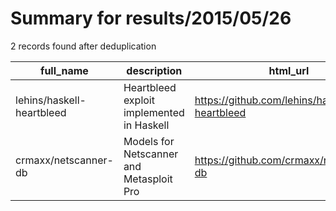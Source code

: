 
# Summary for results/2015/05/26
    
2 records found after deduplication

| full_name | description | html_url | matched_list | matched_count | pushed_at | size | stargazers_count | language | forks_count | vul_ids |
|---------------------------|-------------------------------------------|----------------------------------------------|----------------------------------|-----------------|---------------------------|--------|--------------------|------------|---------------|-----------|
| lehins/haskell-heartbleed | Heartbleed exploit implemented in Haskell | https://github.com/lehins/haskell-heartbleed | ['exploit'] | 1 | 2015-05-26 19:33:06+00:00 | 144 | 1 | Haskell | 0 | [] |
| crmaxx/netscanner-db | Models for Netscanner and Metasploit Pro | https://github.com/crmaxx/netscanner-db | ['metasploit module OR payload'] | 1 | 2015-05-26 12:18:49+00:00 | 136 | 0 | Ruby | 0 | [] |
